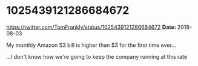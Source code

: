 # 1025439121286684672
https://twitter.com/TomFrankly/status/1025439121286684672
**Date:** 2018-08-03

My monthly Amazon S3 bill is higher than $3 for the first time ever...

...I don't know how we're going to keep the company running at this rate
